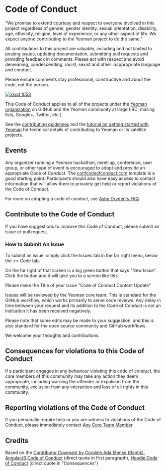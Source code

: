 # Code of Conduct

"We promise to extend courtesy and respect to everyone involved in this project regardless of gender, gender identity, sexual orientation, disability, age, ethnicity, religion, level of experience, or any other aspect of life. We expect anyone contributing to the Yeoman project to do the same."

All contributions to this project are valuable, including and not limited to posting issues, updating documentation, submitting pull requests and providing feedback in comments. Please act with respect and avoid demeaning, condescending, racist, sexist and other inappropriate language and conduct. 

Please ensure comments stay professional, constructive and about the code, not the person. 

[![xkcd 1053](http://imgs.xkcd.com/comics/ten_thousand.png)](http://xkcd.com/1053/)

This Code of Conduct applies to all of the projects under the [Yeoman organization](https://github.com/yeoman) on GitHub and the Yeoman community at large (IRC, mailing lists, Google+, Twitter, etc.).

See the [contributing guidelines](http://yeoman.io/contributing/) and the [tutorial on getting started with Yeoman](http://yeoman.io/codelab.html) for technical details of contributing to Yeoman or its satellite projects.

## Events

Any organizer running a Yeoman hackathon, meet-up, conference, user group, or other type of event is encouraged to adopt and provide an appropriate Code of Conduct. The [confcodeofconduct.com](http://confcodeofconduct.com) template is a good starting point. Participants should also have easy access to contact information that will allow them to privately get help or report violations of the Code of Conduct. 

For more on adopting a code of conduct, see [Ashe Dryden's FAQ](http://ashedryden.com/blog/codes-of-conduct-101-faq_).

## Contribute to the Code of Conduct

If you have suggestions to improve this Code of Conduct, please submit an issue or pull request.

### How to Submit An Issue

To submit an issue, simply click the Issues tab in the far right menu, below the <> Code tab.

On the far right of that screen is a big green button that says "New Issue". Click the button and it will take you to a screen like this:

Please make the Title of your issue "Code of Conduct Content Update"

Issues will be reviewed by the Yeoman core team. This is standard for the GitHub workflow, which works primarily to serve code reviews. Any delay in time between your request and its addition to the Code of Conduct is not an indication it has been received negatively.

Please note that some edits may be made to your suggestion, and this is also standard for the open source community and GitHub workflows. 

We welcome your thoughts and contributions. 

## Consequences for violations to this Code of Conduct

If a participant engages in any behaviour violating this code of conduct, the core members of this community may take any action they deem appropriate, including warning the offender or expulsion from the community, exclusion from any interaction and loss of all rights in this community. 

## Reporting violations of the Code of Conduct

If you personally require help or you are witness to violations of the Code of Conduct, please immediately contact  [Any Core Team Member](https://github.com/yeoman/yeoman/#team).

## Credits

Based on the [Contributor Covenant by Coraline Ada Ehmke (Bantik)](https://github.com/Bantik/contributor_covenant), [AngularJS Code of Conduct](https://github.com/angular/code-of-conduct) (direct quote in first paragraph), [Hoodie Code of Conduct](http://hood.ie/code-of-conduct.html) (direct quote in "Consequences")
